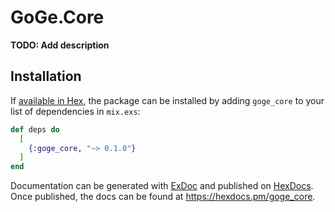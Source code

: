 # GoGe.Core

**TODO: Add description**

## Installation

If [available in Hex](https://hex.pm/docs/publish), the package can be installed
by adding `goge_core` to your list of dependencies in `mix.exs`:

```elixir
def deps do
  [
    {:goge_core, "~> 0.1.0"}
  ]
end
```

Documentation can be generated with [ExDoc](https://github.com/elixir-lang/ex_doc)
and published on [HexDocs](https://hexdocs.pm). Once published, the docs can
be found at <https://hexdocs.pm/goge_core>.

